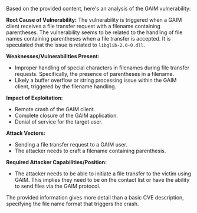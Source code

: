 Based on the provided content, here's an analysis of the GAIM vulnerability:

**Root Cause of Vulnerability:**
The vulnerability is triggered when a GAIM client receives a file transfer request with a filename containing parentheses. The vulnerability seems to be related to the handling of file names containing parentheses when a file transfer is accepted. It is speculated that the issue is related to `libglib-2.0-0.dll`.

**Weaknesses/Vulnerabilities Present:**
- Improper handling of special characters in filenames during file transfer requests. Specifically, the presence of parentheses in a filename.
- Likely a buffer overflow or string processing issue within the GAIM client, triggered by the filename handling.

**Impact of Exploitation:**
- Remote crash of the GAIM client.
- Complete closure of the GAIM application.
- Denial of service for the target user.

**Attack Vectors:**
- Sending a file transfer request to a GAIM user.
- The attacker needs to craft a filename containing parenthesis.

**Required Attacker Capabilities/Position:**
- The attacker needs to be able to initiate a file transfer to the victim using GAIM. This implies they need to be on the contact list or have the ability to send files via the GAIM protocol.

The provided information gives more detail than a basic CVE description, specifying the file name format that triggers the crash.